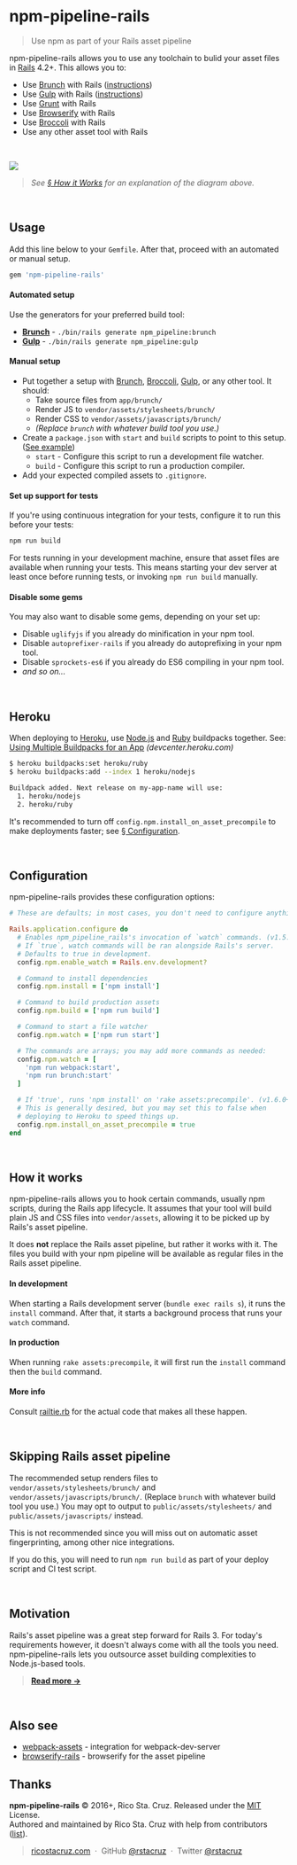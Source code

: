 # npm-pipeline-rails

> Use npm as part of your Rails asset pipeline

npm-pipeline-rails allows you to use any toolchain to bulid your asset files in [Rails] 4.2+. This allows you to:

- Use [Brunch][] with Rails ([instructions](docs/brunch.md))
- Use [Gulp][] with Rails ([instructions](docs/gulp.md))
- Use [Grunt][] with Rails
- Use [Browserify][] with Rails
- Use [Broccoli][] with Rails
- Use any other asset tool with Rails

[Rails]: http://rubyonrails.org/
[Webpack]: https://webpack.github.io/
[Brunch]: http://brunch.io/
[Browserify]: http://browserify.org/
[Gulp]: http://gulpjs.com/
[Grunt]: http://gruntjs.com/

<br>

![](docs/screenshots/full.png)

> _See [§ How it Works](#how-it-works) for an explanation of the diagram above._

<br>

[Broccoli]: https://github.com/broccolijs/broccoli

## Usage

Add this line below to your `Gemfile`. After that, proceed with an automated or manual setup.

```rb
gem 'npm-pipeline-rails'
```

#### Automated setup

Use the generators for your preferred build tool:

- __[Brunch](docs/brunch.md)__ - `./bin/rails generate npm_pipeline:brunch`
- __[Gulp](docs/gulp.md)__ - `./bin/rails generate npm_pipeline:gulp`

#### Manual setup

* Put together a setup with [Brunch], [Broccoli], [Gulp], or any other tool. It should:
  * Take source files from `app/brunch/`
  * Render JS to `vendor/assets/stylesheets/brunch/`
  * Render CSS to `vendor/assets/javascripts/brunch/`
  * _(Replace `brunch` with whatever build tool you use.)_
* Create a `package.json` with `start` and `build` scripts to point to this setup. ([See example](lib/generators/npm_pipeline/brunch/package.json))
  * `start` - Configure this script to run a development file watcher.
  * `build` - Configure this script to run a production compiler.
* Add your expected compiled assets to `.gitignore`.

#### Set up support for tests

If you're using continuous integration for your tests, configure it to run this before your tests:

```sh
npm run build
```

For tests running in your development machine, ensure that asset files are available when running your tests. This means starting your dev server at least once before running tests, or invoking `npm run build` manually.

#### Disable some gems

You may also want to disable some gems, depending on your set up:

- Disable `uglifyjs` if you already do minification in your npm tool.
- Disable `autoprefixer-rails` if you already do autoprefixing in your npm tool.
- Disable `sprockets-es6` if you already do ES6 compiling in your npm tool.
- _and so on..._

<br>

## Heroku

When deploying to [Heroku](https://heroku.com), use [Node.js](https://github.com/heroku/heroku-buildpack-nodejs) and [Ruby](https://github.com/heroku/heroku-buildpack-ruby) buildpacks together. See: [Using Multiple Buildpacks for an App](https://devcenter.heroku.com/articles/using-multiple-buildpacks-for-an-app) *(devcenter.heroku.com)*

```sh
$ heroku buildpacks:set heroku/ruby
$ heroku buildpacks:add --index 1 heroku/nodejs

Buildpack added. Next release on my-app-name will use:
  1. heroku/nodejs
  2. heroku/ruby
```

It's recommended to turn off `config.npm.install_on_asset_precompile` to make deployments faster; see [§ Configuration](#configuration).

<br>

## Configuration

npm-pipeline-rails provides these configuration options:

```rb
# These are defaults; in most cases, you don't need to configure anything.

Rails.application.configure do
  # Enables npm_pipeline_rails's invocation of `watch` commands. (v1.5.0+)
  # If `true`, watch commands will be ran alongside Rails's server.
  # Defaults to true in development.
  config.npm.enable_watch = Rails.env.development?

  # Command to install dependencies
  config.npm.install = ['npm install']

  # Command to build production assets
  config.npm.build = ['npm run build']

  # Command to start a file watcher
  config.npm.watch = ['npm run start']

  # The commands are arrays; you may add more commands as needed:
  config.npm.watch = [
    'npm run webpack:start',
    'npm run brunch:start'
  ]

  # If 'true', runs 'npm install' on 'rake assets:precompile'. (v1.6.0+)
  # This is generally desired, but you may set this to false when
  # deploying to Heroku to speed things up.
  config.npm.install_on_asset_precompile = true
end
```

<br>

## How it works

npm-pipeline-rails allows you to hook certain commands, usually npm scripts, during the Rails app lifecycle. It assumes that your tool will build plain JS and CSS files into `vendor/assets`, allowing it to be picked up by Rails's asset pipeline.

It does __not__ replace the Rails asset pipeline, but rather it works with it. The files you build with your npm pipeline will be available as regular files in the Rails asset pipeline.

#### In development

When starting a Rails development server (`bundle exec rails s`), it runs the `install` command. After that, it starts a background process that runs your `watch` command.

#### In production

When running `rake assets:precompile`, it will first run the `install` command then the `build` command.

#### More info

Consult [railtie.rb](https://github.com/rstacruz/npm-pipeline-rails/blob/master/lib/npm-pipeline-rails/railtie.rb) for the actual code that makes all these happen.

<br>

## Skipping Rails asset pipeline

The recommended setup renders files to `vendor/assets/stylesheets/brunch/` and `vendor/assets/javascripts/brunch/`. (Replace `brunch` with whatever build tool you use.) You may opt to output to `public/assets/stylesheets/` and `public/assets/javascripts/` instead.

This is not recommended since you will miss out on automatic asset fingerprinting, among other nice integrations.

If you do this, you will need to run `npm run build` as part of your deploy script and CI test script.

<br>

## Motivation

Rails's asset pipeline was a great step forward for Rails 3. For today's requirements however, it doesn't always come with all the tools you need. npm-pipeline-rails lets you outsource asset building complexities to Node.js-based tools.

> __[Read more →](docs/motivation.md)__

<br>

## Also see

- [webpack-assets](https://github.com/toptal/webpack-assets) - integration for webpack-dev-server
- [browserify-rails](https://rubygems.org/gems/browserify-rails) - browserify for the asset pipeline

## Thanks

**npm-pipeline-rails** © 2016+, Rico Sta. Cruz. Released under the [MIT] License.<br>
Authored and maintained by Rico Sta. Cruz with help from contributors ([list][contributors]).

> [ricostacruz.com](http://ricostacruz.com) &nbsp;&middot;&nbsp;
> GitHub [@rstacruz](https://github.com/rstacruz) &nbsp;&middot;&nbsp;
> Twitter [@rstacruz](https://twitter.com/rstacruz)

[MIT]: http://mit-license.org/
[contributors]: http://github.com/rstacruz/npm-pipeline-rails/contributors
